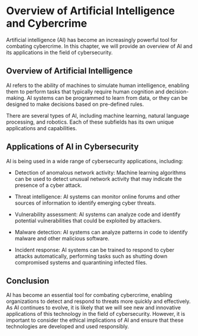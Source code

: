 Overview of Artificial Intelligence and Cybercrime
===========================================================================

Artificial intelligence (AI) has become an increasingly powerful tool for combating cybercrime. In this chapter, we will provide an overview of AI and its applications in the field of cybersecurity.

Overview of Artificial Intelligence
-----------------------------------

AI refers to the ability of machines to simulate human intelligence, enabling them to perform tasks that typically require human cognition and decision-making. AI systems can be programmed to learn from data, or they can be designed to make decisions based on pre-defined rules.

There are several types of AI, including machine learning, natural language processing, and robotics. Each of these subfields has its own unique applications and capabilities.

Applications of AI in Cybersecurity
-----------------------------------

AI is being used in a wide range of cybersecurity applications, including:

* Detection of anomalous network activity: Machine learning algorithms can be used to detect unusual network activity that may indicate the presence of a cyber attack.

* Threat intelligence: AI systems can monitor online forums and other sources of information to identify emerging cyber threats.

* Vulnerability assessment: AI systems can analyze code and identify potential vulnerabilities that could be exploited by attackers.

* Malware detection: AI systems can analyze patterns in code to identify malware and other malicious software.

* Incident response: AI systems can be trained to respond to cyber attacks automatically, performing tasks such as shutting down compromised systems and quarantining infected files.

Conclusion
----------

AI has become an essential tool for combating cybercrime, enabling organizations to detect and respond to threats more quickly and effectively. As AI continues to evolve, it is likely that we will see new and innovative applications of this technology in the field of cybersecurity. However, it is important to consider the ethical implications of AI and ensure that these technologies are developed and used responsibly.
